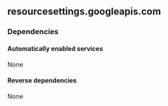## resourcesettings.googleapis.com

### Dependencies

#### Automatically enabled services

None

#### Reverse dependencies

None
